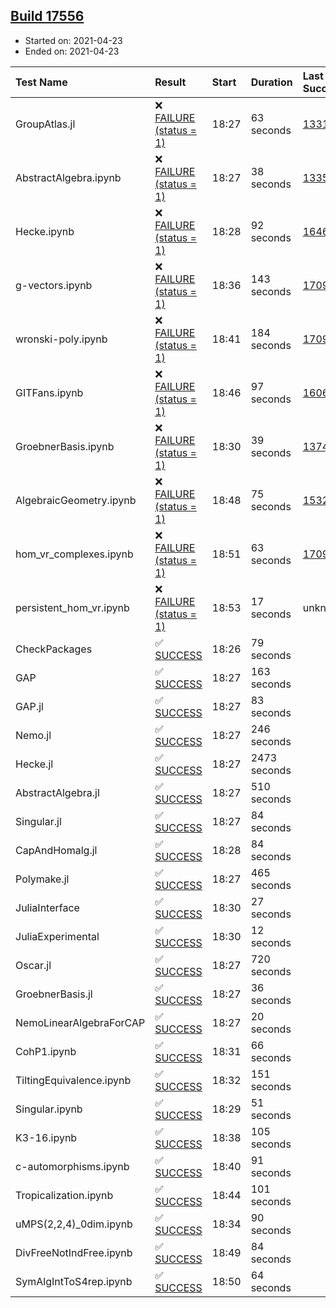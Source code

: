 ## [Build 17556](https://oscarci.mathematik.uni-kl.de/job/oscar/17556/)

* Started on: 2021-04-23
* Ended on: 2021-04-23

| Test Name    | Result | Start | Duration | Last Success | First Failure |
|:-------------|:-------|:------|:---------|:-------------|:--------------|
| GroupAtlas.jl | ❌ [FAILURE (status = 1)](https://oscarci.mathematik.uni-kl.de/job/oscar/17556/artifact/logs/build-17556/GroupAtlas.jl.log) | 18:27 | 63 seconds | [13311](https://oscarci.mathematik.uni-kl.de/job/oscar/13311/) | [13312](https://oscarci.mathematik.uni-kl.de/job/oscar/13312/) |
| AbstractAlgebra.ipynb | ❌ [FAILURE (status = 1)](https://oscarci.mathematik.uni-kl.de/job/oscar/17556/artifact/logs/build-17556/AbstractAlgebra.ipynb.log) | 18:27 | 38 seconds | [13355](https://oscarci.mathematik.uni-kl.de/job/oscar/13355/) | [13356](https://oscarci.mathematik.uni-kl.de/job/oscar/13356/) |
| Hecke.ipynb | ❌ [FAILURE (status = 1)](https://oscarci.mathematik.uni-kl.de/job/oscar/17556/artifact/logs/build-17556/Hecke.ipynb.log) | 18:28 | 92 seconds | [16463](https://oscarci.mathematik.uni-kl.de/job/oscar/16463/) | [16464](https://oscarci.mathematik.uni-kl.de/job/oscar/16464/) |
| g-vectors.ipynb | ❌ [FAILURE (status = 1)](https://oscarci.mathematik.uni-kl.de/job/oscar/17556/artifact/logs/build-17556/g-vectors.ipynb.log) | 18:36 | 143 seconds | [17099](https://oscarci.mathematik.uni-kl.de/job/oscar/17099/) | [17100](https://oscarci.mathematik.uni-kl.de/job/oscar/17100/) |
| wronski-poly.ipynb | ❌ [FAILURE (status = 1)](https://oscarci.mathematik.uni-kl.de/job/oscar/17556/artifact/logs/build-17556/wronski-poly.ipynb.log) | 18:41 | 184 seconds | [17098](https://oscarci.mathematik.uni-kl.de/job/oscar/17098/) | [17099](https://oscarci.mathematik.uni-kl.de/job/oscar/17099/) |
| GITFans.ipynb | ❌ [FAILURE (status = 1)](https://oscarci.mathematik.uni-kl.de/job/oscar/17556/artifact/logs/build-17556/GITFans.ipynb.log) | 18:46 | 97 seconds | [16068](https://oscarci.mathematik.uni-kl.de/job/oscar/16068/) | [16069](https://oscarci.mathematik.uni-kl.de/job/oscar/16069/) |
| GroebnerBasis.ipynb | ❌ [FAILURE (status = 1)](https://oscarci.mathematik.uni-kl.de/job/oscar/17556/artifact/logs/build-17556/GroebnerBasis.ipynb.log) | 18:30 | 39 seconds | [13748](https://oscarci.mathematik.uni-kl.de/job/oscar/13748/) | [13749](https://oscarci.mathematik.uni-kl.de/job/oscar/13749/) |
| AlgebraicGeometry.ipynb | ❌ [FAILURE (status = 1)](https://oscarci.mathematik.uni-kl.de/job/oscar/17556/artifact/logs/build-17556/AlgebraicGeometry.ipynb.log) | 18:48 | 75 seconds | [15322](https://oscarci.mathematik.uni-kl.de/job/oscar/15322/) | [15323](https://oscarci.mathematik.uni-kl.de/job/oscar/15323/) |
| hom_vr_complexes.ipynb | ❌ [FAILURE (status = 1)](https://oscarci.mathematik.uni-kl.de/job/oscar/17556/artifact/logs/build-17556/hom_vr_complexes.ipynb.log) | 18:51 | 63 seconds | [17099](https://oscarci.mathematik.uni-kl.de/job/oscar/17099/) | [17100](https://oscarci.mathematik.uni-kl.de/job/oscar/17100/) |
| persistent_hom_vr.ipynb | ❌ [FAILURE (status = 1)](https://oscarci.mathematik.uni-kl.de/job/oscar/17556/artifact/logs/build-17556/persistent_hom_vr.ipynb.log) | 18:53 | 17 seconds | unknown | unknown |
| CheckPackages | ✅ [SUCCESS](https://oscarci.mathematik.uni-kl.de/job/oscar/17556/artifact/logs/build-17556/CheckPackages.log) | 18:26 | 79 seconds |  |  |
| GAP | ✅ [SUCCESS](https://oscarci.mathematik.uni-kl.de/job/oscar/17556/artifact/logs/build-17556/GAP.log) | 18:27 | 163 seconds |  |  |
| GAP.jl | ✅ [SUCCESS](https://oscarci.mathematik.uni-kl.de/job/oscar/17556/artifact/logs/build-17556/GAP.jl.log) | 18:27 | 83 seconds |  |  |
| Nemo.jl | ✅ [SUCCESS](https://oscarci.mathematik.uni-kl.de/job/oscar/17556/artifact/logs/build-17556/Nemo.jl.log) | 18:27 | 246 seconds |  |  |
| Hecke.jl | ✅ [SUCCESS](https://oscarci.mathematik.uni-kl.de/job/oscar/17556/artifact/logs/build-17556/Hecke.jl.log) | 18:27 | 2473 seconds |  |  |
| AbstractAlgebra.jl | ✅ [SUCCESS](https://oscarci.mathematik.uni-kl.de/job/oscar/17556/artifact/logs/build-17556/AbstractAlgebra.jl.log) | 18:27 | 510 seconds |  |  |
| Singular.jl | ✅ [SUCCESS](https://oscarci.mathematik.uni-kl.de/job/oscar/17556/artifact/logs/build-17556/Singular.jl.log) | 18:27 | 84 seconds |  |  |
| CapAndHomalg.jl | ✅ [SUCCESS](https://oscarci.mathematik.uni-kl.de/job/oscar/17556/artifact/logs/build-17556/CapAndHomalg.jl.log) | 18:28 | 84 seconds |  |  |
| Polymake.jl | ✅ [SUCCESS](https://oscarci.mathematik.uni-kl.de/job/oscar/17556/artifact/logs/build-17556/Polymake.jl.log) | 18:27 | 465 seconds |  |  |
| JuliaInterface | ✅ [SUCCESS](https://oscarci.mathematik.uni-kl.de/job/oscar/17556/artifact/logs/build-17556/JuliaInterface.log) | 18:30 | 27 seconds |  |  |
| JuliaExperimental | ✅ [SUCCESS](https://oscarci.mathematik.uni-kl.de/job/oscar/17556/artifact/logs/build-17556/JuliaExperimental.log) | 18:30 | 12 seconds |  |  |
| Oscar.jl | ✅ [SUCCESS](https://oscarci.mathematik.uni-kl.de/job/oscar/17556/artifact/logs/build-17556/Oscar.jl.log) | 18:27 | 720 seconds |  |  |
| GroebnerBasis.jl | ✅ [SUCCESS](https://oscarci.mathematik.uni-kl.de/job/oscar/17556/artifact/logs/build-17556/GroebnerBasis.jl.log) | 18:27 | 36 seconds |  |  |
| NemoLinearAlgebraForCAP | ✅ [SUCCESS](https://oscarci.mathematik.uni-kl.de/job/oscar/17556/artifact/logs/build-17556/NemoLinearAlgebraForCAP.log) | 18:27 | 20 seconds |  |  |
| CohP1.ipynb | ✅ [SUCCESS](https://oscarci.mathematik.uni-kl.de/job/oscar/17556/artifact/logs/build-17556/CohP1.ipynb.log) | 18:31 | 66 seconds |  |  |
| TiltingEquivalence.ipynb | ✅ [SUCCESS](https://oscarci.mathematik.uni-kl.de/job/oscar/17556/artifact/logs/build-17556/TiltingEquivalence.ipynb.log) | 18:32 | 151 seconds |  |  |
| Singular.ipynb | ✅ [SUCCESS](https://oscarci.mathematik.uni-kl.de/job/oscar/17556/artifact/logs/build-17556/Singular.ipynb.log) | 18:29 | 51 seconds |  |  |
| K3-16.ipynb | ✅ [SUCCESS](https://oscarci.mathematik.uni-kl.de/job/oscar/17556/artifact/logs/build-17556/K3-16.ipynb.log) | 18:38 | 105 seconds |  |  |
| c-automorphisms.ipynb | ✅ [SUCCESS](https://oscarci.mathematik.uni-kl.de/job/oscar/17556/artifact/logs/build-17556/c-automorphisms.ipynb.log) | 18:40 | 91 seconds |  |  |
| Tropicalization.ipynb | ✅ [SUCCESS](https://oscarci.mathematik.uni-kl.de/job/oscar/17556/artifact/logs/build-17556/Tropicalization.ipynb.log) | 18:44 | 101 seconds |  |  |
| uMPS(2,2,4)_0dim.ipynb | ✅ [SUCCESS](https://oscarci.mathematik.uni-kl.de/job/oscar/17556/artifact/logs/build-17556/uMPS-2-2-4-_0dim.ipynb.log) | 18:34 | 90 seconds |  |  |
| DivFreeNotIndFree.ipynb | ✅ [SUCCESS](https://oscarci.mathematik.uni-kl.de/job/oscar/17556/artifact/logs/build-17556/DivFreeNotIndFree.ipynb.log) | 18:49 | 84 seconds |  |  |
| SymAlgIntToS4rep.ipynb | ✅ [SUCCESS](https://oscarci.mathematik.uni-kl.de/job/oscar/17556/artifact/logs/build-17556/SymAlgIntToS4rep.ipynb.log) | 18:50 | 64 seconds |  |  |
